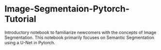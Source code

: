 # Image-Segmentaion-Pytorch-Tutorial
Introductory notebook to familiarize newcomers with the concepts of Image Segmentation. This notebook primarily focuses on Semantic Segmentation using a U-Net in Pytorch.

